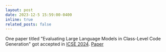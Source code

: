 ```yaml
---
layout: post
date: 2023-12-5 15:59:00-0400
inline: true
related_posts: false
---
```


One paper titled "Evaluating Large Language Models in Class-Level Code Generation" got accepted in 
[ICSE 2024](https://conf.researchr.org/track/icse-2024/icse-2024-research-track). 
[Paper](assets/pdf/ICSE2024ClassEval.pdf)
       